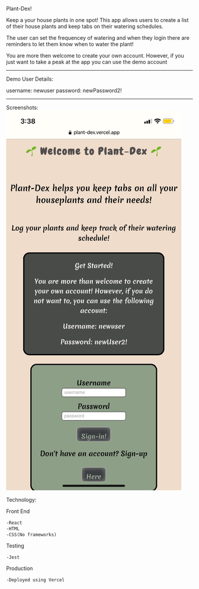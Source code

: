 Plant-Dex!

Keep a your house plants in one spot! This app allows users to create a list of
their house plants and keep tabs on their watering schedules.

The user can set the frequencey of watering and when they login there are reminders to let them
know when to water the plant!

You are more then welcome to create your own account. However, if you just want to take a peak
at the app you can use the demo account

-------------------------
Demo User Details:

username: newuser
password: newPassword2!

-------------------------

Screenshots:
![picture](screenshots/landingpage.jpeg)

Technology:

Front End

    -React
    -HTML
    -CSS(No frameworks)

Testing

    -Jest

Production

    -Deployed using Vercel